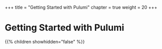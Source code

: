 +++
title = "Getting Started with Pulumi"
chapter = true
weight = 20
+++

# Getting Started with Pulumi

{{% children showhidden="false" %}}
